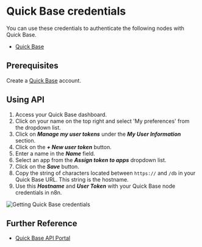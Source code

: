 # Quick Base credentials

You can use these credentials to authenticate the following nodes with Quick Base.

- [Quick Base](/integrations/builtin/app-nodes/n8n-nodes-base.quickbase/)

## Prerequisites

Create a [Quick Base](https://www.quickbase.com/) account.

## Using API

1. Access your Quick Base dashboard.
2. Click on your name on the top right and select 'My preferences' from the dropdown list.
3. Click on ***Manage my user tokens*** under the ***My User Information*** section.
4. Click on the ***+ New user token*** button.
5. Enter a name in the ***Name*** field.
6. Select an app from the ***Assign token to apps*** dropdown list.
7. Click on the ***Save*** button.
8. Copy the string of characters located between `https://` and `/db` in your Quick Base URL. This string is the hostname.
9. Use this ***Hostname*** and ***User Token*** with your Quick Base node credentials in n8n.

![Getting Quick Base credentials](/_images/integrations/builtin/credentials/quickbase/using-api.gif)

## Further Reference

- [Quick Base API Portal](https://developer.quickbase.com/auth)
